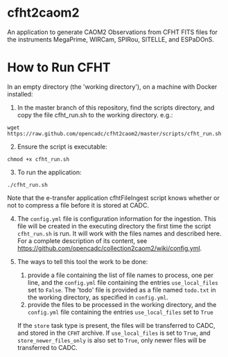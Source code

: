 # cfht2caom2
An application to generate CAOM2 Observations from CFHT FITS files for the instruments MegaPrime, WIRCam, SPIRou, SITELLE, and ESPaDOnS.

# How to Run CFHT

In an empty directory (the 'working directory'), on a machine with Docker installed:

1. In the master branch of this repository, find the scripts directory, and copy the file cfht_run.sh to the working directory. e.g.:

  ```
  wget https://raw.github.com/opencadc/cfht2caom2/master/scripts/cfht_run.sh
  ```

2. Ensure the script is executable:

```
chmod +x cfht_run.sh
```

3. To run the application:

```
./cfht_run.sh
```

   Note that the e-transfer application cfhtFileIngest script knows whether or not to compress a file before it is stored at CADC.

4. The `config.yml` file is configuration information for the ingestion. This file will be created in the executing directory the first time the script `cfht_run.sh` is run. It will work with the files names and described here. For a complete description of its content, see https://github.com/opencadc/collection2caom2/wiki/config.yml.

5. The ways to tell this tool the work to be done:

    1. provide a file containing the list of file names to process, one per line, and the `config.yml` file containing the entries `use_local_files` set to `False`. The 'todo' file is provided  as a file named `todo.txt` in the working directory, as specified in `config.yml`.
    2. provide the files to be processed in the working directory, and the `config.yml` file containing the entries `use_local_files` set to `True`
    
    If the `store` task type is present, the files will be transferred to CADC, and stored in the `CFHT` archive. If `use_local_files` is set to `True`, and `store_newer_files_only` is also set to `True`, only newer files will be transferred to CADC.
